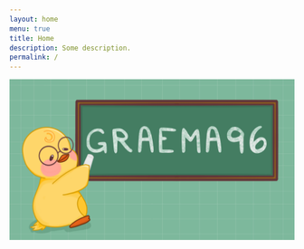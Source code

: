 ```yaml
---
layout: home
menu: true
title: Home
description: Some description.
permalink: /
---
```


<img src="/assets/img/uploads/blog-image.png" alt="Header">

